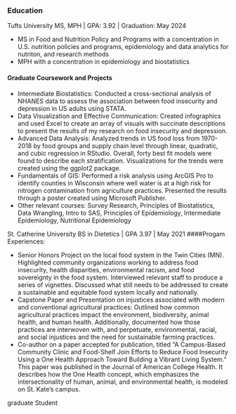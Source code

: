 ### Education
Tufts University MS, MPH | GPA: 3.92 | Graduation: May 2024
- MS in Food and Nutrition Policy and Programs with a concentration in U.S. nutrition policies and programs, epidemiology and data analytics for nutriton, and research methods
- MPH with a concentration in epidemiology and biostatistics

#### Graduate Coursework and Projects
- Intermediate Biostatistics: Conducted a cross-sectional analysis of NHANES data to assess the association between food insecurity and depression in US adults using STATA.  
- Data Visualization and Effective Communication: Created infographics and used Excel to create an array of visuals with succinate descriptions to present the results of my research on food insecurity and depression. 
- Advanced Data Analysis: Analyzed trends in US food loss from 1970-2018 by food groups and supply chain level through linear, quadratic, and cubic regression in RStudio. Overall, forty best fit models were found to describe each stratification. Visualizations for the trends were created using the ggplot2 package.
- Fundamentals of GIS: Performed a risk analysis using ArcGIS Pro to identify counties in Wisconsin where well water is at a high risk for nitrogen contamination from agriculture practices. Presented the results through a poster created using Microsoft Publisher.
- Other relevant courses: Survey Research, Principles of Biostatistics, Data Wrangling, Intro to SAS, Principles of Epidemiology, Intermediate Epidemiology, Nutritional Epidemiology

St. Catherine University BS in Dietetics | GPA 3.97 | May 2021
####Progam Experiences:
  - Senior Honors Project on the local food system in the Twin Cities (MN). Highlighted community organizations working to address food insecurity, health disparities, environmental racism, and food sovereignty in the food system. Interviewed relevant staff to produce a series of vignettes. Discussed what still needs to be addressed to create a sustainable and equitable food system locally and nationally.
  - Capstone Paper and Presentation on injustices associated with modern and conventional agricultural practices: Outlined how common agricultural practices impact the environment, biodiversity, animal health, and human health. Additionally, documented how those practices are interwoven with, and perpetuate, environmental, racial, and social injustices and the need for sustainable farming practices.
  - Co-author on a paper accepted for publication, titled “A Campus-Based Community Clinic and Food-Shelf Join Efforts to Reduce Food Insecurity Using a One Health Approach Toward Building a Vibrant Living System.” This paper was published in the Journal of American College Health. It describes how the One Health concept, which emphasizes the intersectionality of human, animal, and environmental health, is modeled on St. Kate’s campus. 

  
graduate Student

